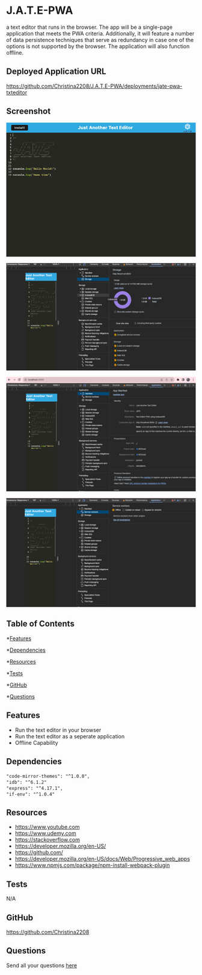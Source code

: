 # J.A.T.E-PWA
a text editor that runs in the browser. The app will be a single-page application that meets the PWA criteria. Additionally, it will feature a number of data persistence techniques that serve as redundancy in case one of the options is not supported by the browser. The application will also function offline.

## Deployed Application URL

https://github.com/Christina2208/J.A.T.E-PWA/deployments/jate-pwa-txteditor

## Screenshot

![alt-text](https://github.com/Christina2208/J.A.T.E-PWA/blob/main/images/text-editor.png)

![alt-text](https://github.com/Christina2208/J.A.T.E-PWA/blob/main/images/indexDB.png)

![alt-text](https://github.com/Christina2208/J.A.T.E-PWA/blob/main/images/manifest.png)

![alt-text](https://github.com/Christina2208/J.A.T.E-PWA/blob/main/images/service-workers.png)

## Table of Contents
*[Features](#features)

*[Dependencies](#dependencies)

*[Resources](#resources)

*[Tests](#tests)

*[GitHub](#user)

*[Questions](#email)
## Features

- Run the text editor in your browser
- Run the text editor as a seperate application
- Offline Capability

## Dependencies

    "code-mirror-themes": "^1.0.0",
    "idb": "^6.1.2"
    "express": "^4.17.1",
    "if-env": "^1.0.4"
## Resources
- https://www.youtube.com
- https://www.udemy.com
- https://stackoverflow.com
- https://developer.mozilla.org/en-US/
- https://github.com/
- https://developer.mozilla.org/en-US/docs/Web/Progressive_web_apps
- https://www.npmjs.com/package/npm-install-webpack-plugin

## Tests

N/A
## GitHub

https://github.com/Christina2208
## Questions

Send all your questions [here](mailto:christinalf22@gmail.com)